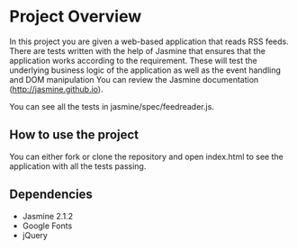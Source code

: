# Project Overview

In this project you are given a web-based application that reads RSS feeds. There are tests written with the help of Jasmine that ensures that the application works according to the requirement. These will test the underlying business logic of the application as well as the event handling and DOM manipulation
You can review the Jasmine documentation (http://jasmine.github.io).

You can see all the tests in jasmine/spec/feedreader.js.

## How to use the project

You can either fork or clone the repository and open index.html to see the application with all the tests passing.

## Dependencies

  * Jasmine 2.1.2
  * Google Fonts
  * jQuery

